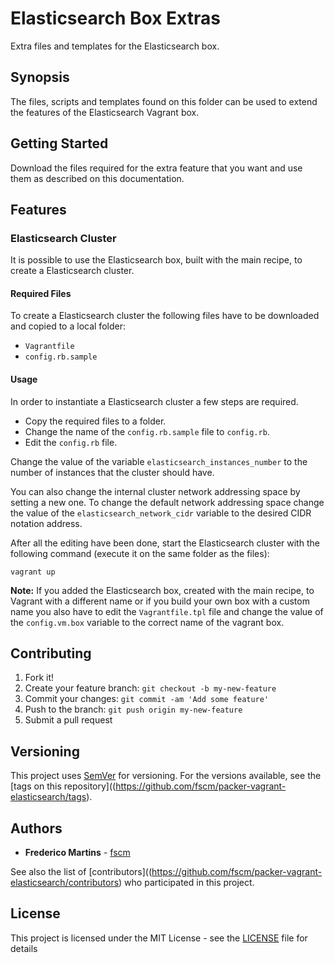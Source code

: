 # Elasticsearch Box Extras

Extra files and templates for the Elasticsearch box.

## Synopsis

The files, scripts and templates found on this folder can be used to extend the
features of the Elasticsearch Vagrant box.

## Getting Started

Download the files required for the extra feature that you want and use them
as described on this documentation.

## Features

### Elasticsearch Cluster

It is possible to use the Elasticsearch box, built with the main recipe, to
create a Elasticsearch cluster.

#### Required Files

To create a Elasticsearch cluster the following files have to be downloaded and
copied to a local folder:

- `Vagrantfile`
- `config.rb.sample`

#### Usage

In order to instantiate a Elasticsearch cluster a few steps are required.

- Copy the required files to a folder.
- Change the name of the `config.rb.sample` file to `config.rb`.
- Edit the `config.rb` file.

Change the value of the variable `elasticsearch_instances_number` to the number
of instances that the cluster should have.

You can also change the internal cluster network addressing space by setting a
new one. To change the default network addressing space change the value of the
`elasticsearch_network_cidr` variable to the desired CIDR notation address.

After all the editing have been done, start the Elasticsearch cluster with the
following command (execute it on the same folder as the files):

```
vagrant up
```

**Note:** If you added the Elasticsearch box, created with the main recipe, to
Vagrant with a different name or if you build your own box with a custom name
you also have to edit the `Vagrantfile.tpl` file and change the value of the
`config.vm.box` variable to the correct name of the vagrant box.

## Contributing

1. Fork it!
2. Create your feature branch: `git checkout -b my-new-feature`
3. Commit your changes: `git commit -am 'Add some feature'`
4. Push to the branch: `git push origin my-new-feature`
5. Submit a pull request

## Versioning

This project uses [SemVer](http://semver.org/) for versioning. For the versions
available, see the [tags on this repository]((https://github.com/fscm/packer-vagrant-elasticsearch/tags).

## Authors

* **Frederico Martins** - [fscm](https://github.com/fscm)

See also the list of [contributors]((https://github.com/fscm/packer-vagrant-elasticsearch/contributors)
who participated in this project.

## License

This project is licensed under the MIT License - see the [LICENSE](https://github.com/fscm/packer-vagrant-elasticsearch/LICENSE)
file for details
